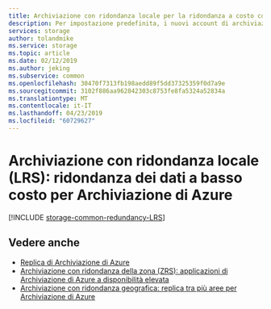 ```yaml
---
title: Archiviazione con ridondanza locale per la ridondanza a costo contenuto in Archiviazione di Azure | Microsoft Docs
description: Per impostazione predefinita, i nuovi account di archiviazione di Azure usano l'archiviazione con ridondanza locale per la replica. L'archiviazione con ridondanza locale è la soluzione meno costosa per la replica. Protegge dagli errori hardware nel data center ma non da una situazione di emergenza a livello di data center.
services: storage
author: tolandmike
ms.service: storage
ms.topic: article
ms.date: 02/12/2019
ms.author: jeking
ms.subservice: common
ms.openlocfilehash: 30470f7313fb198aedd89f5dd37325359f0d7a9e
ms.sourcegitcommit: 3102f886aa962842303c8753fe8fa5324a52834a
ms.translationtype: MT
ms.contentlocale: it-IT
ms.lasthandoff: 04/23/2019
ms.locfileid: "60729627"
---
```

# <a name="locally-redundant-storage-lrs-low-cost-data-redundancy-for-azure-storage"></a>Archiviazione con ridondanza locale (LRS): ridondanza dei dati a basso costo per Archiviazione di Azure

[!INCLUDE [storage-common-redundancy-LRS](../../../includes/storage-common-redundancy-lrs.md)]

## <a name="see-also"></a>Vedere anche 

- [Replica di Archiviazione di Azure](storage-redundancy.md)
- [Archiviazione con ridondanza della zona (ZRS): applicazioni di Archiviazione di Azure a disponibilità elevata](storage-redundancy-zrs.md)
- [Archiviazione con ridondanza geografica: replica tra più aree per Archiviazione di Azure](storage-redundancy-grs.md)
